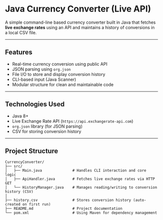 # Java Currency Converter (Live API)

A simple command-line based currency converter built in Java that fetches **live exchange rates** using an API and maintains a history of conversions in a local CSV file.

---

## Features

-  Real-time currency conversion using public API
-  JSON parsing using `org.json`
-  File I/O to store and display conversion history
-  CLI-based input (Java Scanner)
-  Modular structure for clean and maintainable code

---

## Technologies Used

- Java 8+
- Live Exchange Rate API (`https://api.exchangerate-api.com`)
- `org.json` library (for JSON parsing)
- CSV for storing conversion history

---

##  Project Structure

```plaintext
CurrencyConverter/
├── src/
│   ├── Main.java              # Handles CLI interaction and core logic
│   ├── ApiHandler.java        # Fetches live exchange rates via HTTP GET
│   └── HistoryManager.java    # Manages reading/writing to conversion history (CSV)
│
├── history.csv                # Stores conversion history (auto-created on first run)
├── README.md                  # Project documentation
└── pom.xml                    # Using Maven for dependency management
